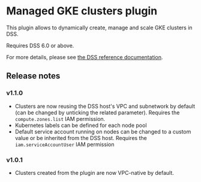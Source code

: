 # Managed GKE clusters plugin

This plugin allows to dynamically create, manage and scale GKE clusters in DSS.

Requires DSS 6.0 or above.

For more details, please see [the DSS reference documentation](https://doc.dataiku.com/dss/latest/containers/gke/index.html).

## Release notes

### v1.1.0

- Clusters are now reusing the DSS host's VPC and subnetwork by default (can be changed by unticking the related parameter). Requires the `compute.zones.list` IAM permission.
- Kubernetes labels can be defined for each node pool
- Default service account running on nodes can be changed to a custom value or be inherited from the DSS host. Requires the `iam.serviceAccountUser` IAM permission

### v1.0.1

- Clusters created from the plugin are now VPC-native by default.
